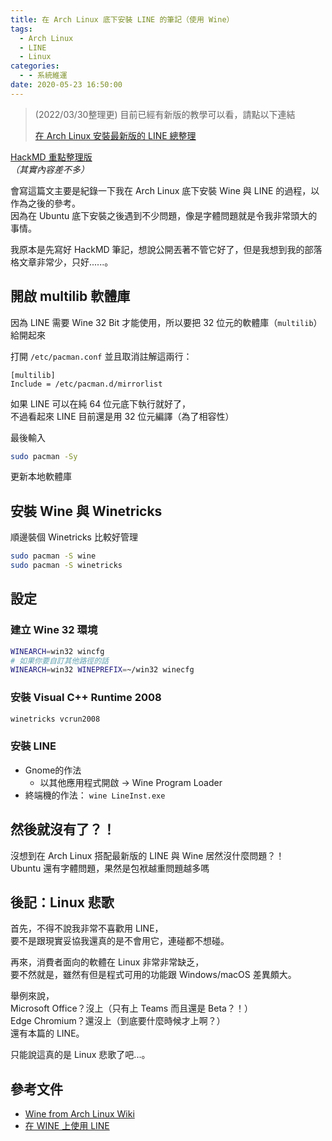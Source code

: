 ```yaml
---
title: 在 Arch Linux 底下安裝 LINE 的筆記（使用 Wine）
tags:
  - Arch Linux
  - LINE
  - Linux
categories:
  - - 系統維運
date: 2020-05-23 16:50:00
---
```


> (2022/03/30整理更) 目前已經有新版的教學可以看，請點以下連結
> 
> [在 Arch Linux 安裝最新版的 LINE 總整理](https://blog.nesquate.tw/2022/07/13/%e5%9c%a8-arch-linux-%e5%ae%89%e8%a3%9d%e6%9c%80%e6%96%b0%e7%89%88%e7%9a%84-line-%e7%b8%bd%e6%95%b4%e7%90%86/)

[HackMD 重點整理版](https://hackmd.io/@nesquate/note-for-archlinux-wine-line)  
_（其實內容差不多）_

會寫這篇文主要是紀錄一下我在 Arch Linux 底下安裝 Wine 與 LINE 的過程，以作為之後的參考。  
因為在 Ubuntu 底下安裝之後遇到不少問題，像是字體問題就是令我非常頭大的事情。

我原本是先寫好 HackMD 筆記，想說公開丟著不管它好了，但是我想到我的部落格文章非常少，只好......。

## 開啟 multilib 軟體庫

因為 LINE 需要 Wine 32 Bit 才能使用，所以要把 32 位元的軟體庫（`multilib`）給開起來

打開 `/etc/pacman.conf` 並且取消註解這兩行：

```
[multilib]
Include = /etc/pacman.d/mirrorlist
```

如果 LINE 可以在純 64 位元底下執行就好了，  
不過看起來 LINE 目前還是用 32 位元編譯（為了相容性）

最後輸入

```bash
sudo pacman -Sy
```

更新本地軟體庫

## 安裝 Wine 與 Winetricks

順邊裝個 Winetricks 比較好管理

```bash
sudo pacman -S wine
sudo pacman -S winetricks
```

## 設定

### 建立 Wine 32 環境

```bash
WINEARCH=win32 wincfg
# 如果你要自訂其他路徑的話
WINEARCH=win32 WINEPREFIX=~/win32 winecfg 
```

### 安裝 Visual C++ Runtime 2008

```bash
winetricks vcrun2008
```

### 安裝 LINE

*   Gnome的作法
    *   以其他應用程式開啟 -> Wine Program Loader
*   終端機的作法： `wine LineInst.exe`

## 然後就沒有了？！

沒想到在 Arch Linux 搭配最新版的 LINE 與 Wine 居然沒什麼問題？！  
Ubuntu 還有字體問題，果然是包袱越重問題越多嗎

## 後記：Linux 悲歌

首先，不得不說我非常不喜歡用 LINE，  
要不是跟現實妥協我還真的是不會用它，連碰都不想碰。

再來，消費者面向的軟體在 Linux 非常非常缺乏，  
要不然就是，雖然有但是程式可用的功能跟 Windows/macOS 差異頗大。

舉例來說，  
Microsoft Office？沒上（只有上 Teams 而且還是 Beta？！）  
Edge Chromium？還沒上（到底要什麼時候才上啊？）  
還有本篇的 LINE。

只能說這真的是 Linux 悲歌了吧...。

## 參考文件

*   [Wine from Arch Linux Wiki](https://wiki.archlinux.org/index.php/Wine_(%E7%AE%80%E4%BD%93%E4%B8%AD%E6%96%87))
*   [在 WINE 上使用 LINE](https://blog.xuite.net/d93921012/twblog/252066321-%E5%9C%A8+WINE+%E4%B8%8A%E4%BD%BF%E7%94%A8+LINE)